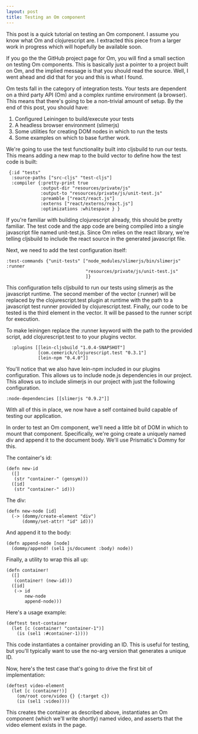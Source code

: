 ```yaml
---
layout: post
title: Testing an Om component
---
```


This post is a quick tutorial on testing an Om component.  I assume you know
what Om and clojurescript are.  I extracted this piece from a larger work in
progress which will hopefully be available soon.

If you go the the GitHub project page for Om, you will find a small section on
testing Om components.  This is basically just a pointer to a project built on
Om, and the implied message is that you should read the source.  Well, I went
ahead and did that for you and this is what I found.

Om tests fall in the category of integration tests.  Your tests are dependent
on a third party API (Om) and a complex runtime environment (a browser).  This
means that there's going to be a non-trivial amount of setup.  By the end of
this post, you should have:

1. Configured Leiningen to build/execute your tests
2. A headless browser environment (slimerjs)
3. Some utilities for creating DOM nodes in which to run the tests
4. Some examples on which to base further work.

We're going to use the test functionality built into cljsbuild to run our
tests.  This means adding a new map to the build vector to define how the test
code is built:

     {:id "tests"
      :source-paths ["src-cljs" "test-cljs"]
      :compiler {:pretty-print true
                 :output-dir "resources/private/js"
                 :output-to "resources/private/js/unit-test.js"
                 :preamble ["react/react.js"]
                 :externs ["react/externs/react.js"]
                 :optimizations :whitespace } }

If you're familiar with building clojurescript already, this should be pretty
familiar.  The test code and the app code are being compiled into a single
javascript file named unit-test.js.  Since Om relies on the react library,
we're telling cljsbuild to include the react source in the generated
javascript file.

Next, we need to add the test configuration itself:

    :test-commands {"unit-tests" ["node_modules/slimerjs/bin/slimerjs" :runner
                                  "resources/private/js/unit-test.js"
                                  ]}

This configuration tells cljsbuild to run our tests using slimerjs as the
javascript runtime.  The second member of the vector (:runner) will be replaced
by the clojurescript.test plugin at runtime with the path to a javascript test
runner provided by clojurescript.test.  Finally, our code to be tested is the
third element in the vector.  It will be passed to the runner script for
execution.

To make leiningen replace the :runner keyword with the path to the provided
script, add clojurescript.test to to your plugins vector.

      :plugins [[lein-cljsbuild "1.0.4-SNAPSHOT"]
                [com.cemerick/clojurescript.test "0.3.1"]
                [lein-npm "0.4.0"]]

You'll notice that we also have lein-npm included in our plugins
configuration.  This allows us to include node.js dependencies in our project.
This allows us to include slimerjs in our project with just the following
configuration.

    :node-dependencies [[slimerjs "0.9.2"]]

With all of this in place, we now have a self contained build capable of
testing our application.

In order to test an Om component, we'll need a little bit of DOM in which to
mount that component.  Specifically, we're going create a uniquely named div
and append it to the document body. We'll use Prismatic's Dommy for this.

The container's id:

    (defn new-id 
      ([]
       (str "container-" (gensym)))
      ([id]
       (str "container-" id)))

The div:

    (defn new-node [id]
      (-> (dommy/create-element "div")
          (dommy/set-attr! "id" id)))

And append it to the body:

    (defn append-node [node]
      (dommy/append! (sel1 js/document :body) node))

Finally, a utility to wrap this all up:

    (defn container!
      ([]
       (container! (new-id)))
      ([id]
       (-> id
           new-node
           append-node)))

Here's a usage example:

    (deftest test-container
      (let [c (container! "container-1")]
        (is (sel1 :#container-1))))

This code instantiates a container providing an ID.  This is useful for
testing, but you'll typically want to use the no-arg version that generates a
unique ID.

Now, here's the test case that's going to drive the first bit of implementation:

    (deftest video-element
      (let [c (container!)]
        (om/root core/video {} {:target c})
        (is (sel1 :video))))

This creates the container as described above, instantiates an Om component
(which we'll write shortly) named video, and asserts that the video element
exists in the page.
